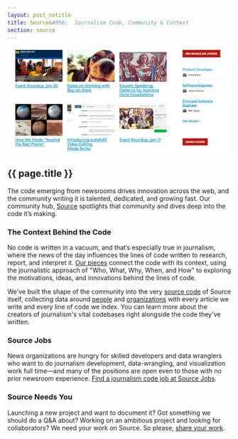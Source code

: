 ```yaml
---
layout: post_notitle
title: Source&#058;  Journalism Code, Community & Context
section: source
---
```

<img src="/media/img/source-new.jpg" class="topline">

<h2>{{ page.title }}</h2>
<p class="bodybig">The code emerging from newsrooms drives innovation across the web, and the community writing it is talented, dedicated, and growing fast. Our community hub, <a href="http://source.opennews.org">Source</a> spotlights that community and dives deep into the code it&#8217;s making.</p>

### The Context Behind the Code

No code is written in a vacuum, and that&#8217;s especially true in journalism, where the news of the day influences the lines of code written to research, report, and interpret it. <a href="http://source.opennews.org/articles/">Our pieces</a> connect the code with its context, using the journalistic approach of "Who, What, Why, When, and How" to exploring the motivations, ideas, and innovations behind the lines of code.

We've built the shape of the community into the very <a href="https://github.com/OpenNews/opennews-source">source code</a> of Source itself, collecting data around <a href="http://source.opennews.org/people">people</a> and <a href="http://source.opennews.org/organizations">organizations</a> with every article we write and every line of code we index. You can learn more about the creators of journalism's vital codebases right alongside the code they've written.

### Source Jobs

News organizations are hungry for skilled developers and data wranglers who want to do journalism development, data-wrangling, and visualization work full time—and many of the positions are open even to those with no prior newsroom experience. [Find a journalism code job at Source Jobs](https://source.opennews.org/jobs/).


### Source Needs You

Launching a new project and want to document it? Got something we should do a Q&amp;A about? Working on an ambitious project and looking for collaborators?  We need your work on Source. So please, <a href="http://source.opennews.org/contribute/">share your work</a>.
